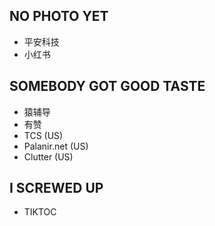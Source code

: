 ## NO PHOTO YET
* 平安科技
* 小红书

## SOMEBODY GOT GOOD TASTE
* 猿辅导
* 有赞
* TCS (US)
* Palanir.net (US)
* Clutter (US)

## I SCREWED UP
* TIKTOC

